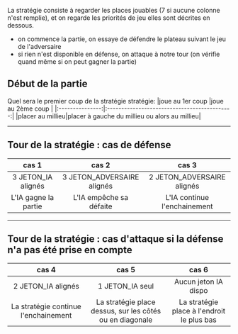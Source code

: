 La stratégie consiste à regarder les places jouables (7 si aucune colonne n'est remplie), et on regarde les priorités de jeu
elles sont décrites en dessous.

- on commence la partie, on essaye de défendre le plateau suivant le jeu de l'adversaire 
- si rien n'est disponible en défense, on attaque à notre tour (on vérifie quand même si on peut gagner la partie)


## Début de la partie 
Quel sera le premier coup de la stratégie
stratégie:
|joue au 1er coup |joue au 2ème coup                             |
|:---------------:|:--------------------------------------------:|
|placer au millieu|placer à gauche du millieu ou alors au millieu|

--- 

## Tour de la stratégie : cas de défense
|cas 1               |cas 2                     |cas 3                       |
|:------------------:|:------------------------:|:--------------------------:|
|3 JETON_IA alignés  |3 JETON_ADVERSAIRE alignés|2 JETON_ADVERSAIRE alignés  |
|L'IA gagne la partie|L'IA empêche sa défaite   |L'IA continue l'enchainement|

--- 

## Tour de la stratégie : cas d'attaque si la défense n'a pas été prise en compte

|cas 4                       |cas 5                                           |cas 6                                                                  |
|:--------------------------:|:----------------------------------------------:|:---------------------------------------------------------------------:|
|2 JETON_IA alignés|1 JETON_IA seul                                 |Aucun jeton IA dispo                                                   |
|La stratégie continue l'enchainement|La stratégie place dessus, sur les côtés ou en diagonale|La stratégie place à l'endroit le plus bas|

